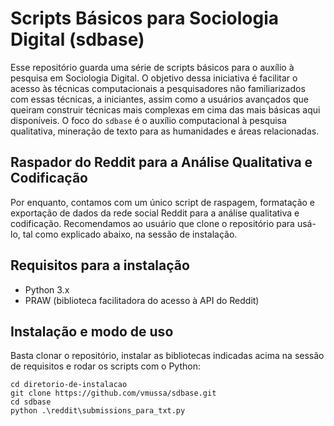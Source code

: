# Scripts Básicos para Sociologia Digital (sdbase)
Esse repositório guarda uma série de scripts básicos para o auxílio à pesquisa em Sociologia Digital. O objetivo dessa iniciativa é facilitar o acesso às técnicas computacionais a pesquisadores não familiarizados com essas técnicas, a iniciantes, assim como a usuários avançados que queiram construir técnicas mais complexas em cima das mais básicas aqui disponíveis. O foco do `sdbase` é o auxílio computacional à pesquisa qualitativa, mineração de texto para as humanidades e áreas relacionadas.

## Raspador do Reddit para a Análise Qualitativa e Codificação
Por enquanto, contamos com um único script de raspagem, formatação e exportação de dados da rede social Reddit para a análise qualitativa e codificação. Recomendamos ao usuário que clone o repositório para usá-lo, tal como explicado abaixo, na sessão de instalação.

## Requisitos para a instalação
* Python 3.x
* PRAW (biblioteca facilitadora do acesso à API do Reddit)

## Instalação e modo de uso
Basta clonar o repositório, instalar as bibliotecas indicadas acima na sessão de requisitos e rodar os scripts com o Python:
```
cd diretorio-de-instalacao 
git clone https://github.com/vmussa/sdbase.git
cd sdbase
python .\reddit\submissions_para_txt.py